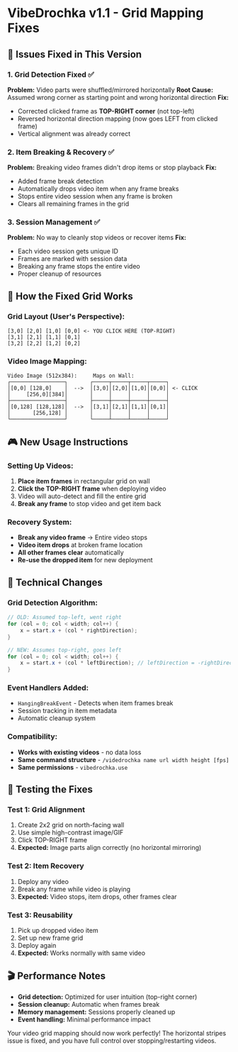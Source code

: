 # VibeDrochka v1.1 - Grid Mapping Fixes

## 🎯 Issues Fixed in This Version

### 1. **Grid Detection Fixed** ✅
**Problem:** Video parts were shuffled/mirrored horizontally
**Root Cause:** Assumed wrong corner as starting point and wrong horizontal direction
**Fix:** 
- Corrected clicked frame as **TOP-RIGHT corner** (not top-left)
- Reversed horizontal direction mapping (now goes LEFT from clicked frame)
- Vertical alignment was already correct

### 2. **Item Breaking & Recovery** ✅  
**Problem:** Breaking video frames didn't drop items or stop playback
**Fix:**
- Added frame break detection
- Automatically drops video item when any frame breaks
- Stops entire video session when any frame is broken
- Clears all remaining frames in the grid

### 3. **Session Management** ✅
**Problem:** No way to cleanly stop videos or recover items
**Fix:**
- Each video session gets unique ID
- Frames are marked with session data
- Breaking any frame stops the entire video
- Proper cleanup of resources

## 🚀 How the Fixed Grid Works

### Grid Layout (User's Perspective):
```
[3,0] [2,0] [1,0] [0,0] <- YOU CLICK HERE (TOP-RIGHT)
[3,1] [2,1] [1,1] [0,1]
[3,2] [2,2] [1,2] [0,2]
```

### Video Image Mapping:
```
Video Image (512x384):     Maps on Wall:
┌─────────────────┐       ┌─────┬─────┬─────┬─────┐
│[0,0] [128,0]    │  -->  │[3,0]│[2,0]│[1,0]│[0,0]│ <- CLICK
│     [256,0][384]│       │     │     │     │     │
├─────────────────┤       ├─────┼─────┼─────┼─────┤
│[0,128] [128,128]│  -->  │[3,1]│[2,1]│[1,1]│[0,1]│
│       [256,128] │       │     │     │     │     │
└─────────────────┘       └─────┴─────┴─────┴─────┘
```

## 🎮 New Usage Instructions

### Setting Up Videos:
1. **Place item frames** in rectangular grid on wall
2. **Click the TOP-RIGHT frame** when deploying video
3. Video will auto-detect and fill the entire grid
4. **Break any frame** to stop video and get item back

### Recovery System:
- **Break any video frame** → Entire video stops
- **Video item drops** at broken frame location  
- **All other frames clear** automatically
- **Re-use the dropped item** for new deployment

## 🔧 Technical Changes

### Grid Detection Algorithm:
```java
// OLD: Assumed top-left, went right
for (col = 0; col < width; col++) {
    x = start.x + (col * rightDirection);
}

// NEW: Assumes top-right, goes left  
for (col = 0; col < width; col++) {
    x = start.x + (col * leftDirection); // leftDirection = -rightDirection
}
```

### Event Handlers Added:
- `HangingBreakEvent` - Detects when item frames break
- Session tracking in item metadata
- Automatic cleanup system

### Compatibility:
- **Works with existing videos** - no data loss
- **Same command structure** - `/videdrochka name url width height [fps]`
- **Same permissions** - `vibedrochka.use`

## 🎯 Testing the Fixes

### Test 1: Grid Alignment
1. Create 2x2 grid on north-facing wall
2. Use simple high-contrast image/GIF
3. Click TOP-RIGHT frame
4. **Expected:** Image parts align correctly (no horizontal mirroring)

### Test 2: Item Recovery  
1. Deploy any video
2. Break any frame while video is playing
3. **Expected:** Video stops, item drops, other frames clear

### Test 3: Reusability
1. Pick up dropped video item
2. Set up new frame grid
3. Deploy again
4. **Expected:** Works normally with same video

## 🎬 Performance Notes

- **Grid detection:** Optimized for user intuition (top-right corner)
- **Session cleanup:** Automatic when frames break
- **Memory management:** Sessions properly cleaned up
- **Event handling:** Minimal performance impact

Your video grid mapping should now work perfectly! The horizontal stripes issue is fixed, and you have full control over stopping/restarting videos.